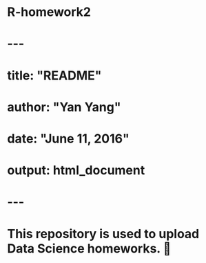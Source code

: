 # R-homework2
# ---
# title: "README"
# author: "Yan Yang"
# date: "June 11, 2016"
# output: html_document
# ---

# This repository is used to upload Data Science homeworks. 
